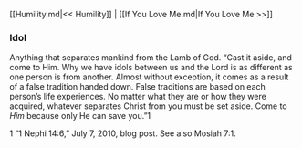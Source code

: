 [[Humility.md|<< Humility]]  |  [[If You Love Me.md|If You Love Me >>]]

### Idol
Anything that separates mankind from the Lamb of God. “Cast it aside, and come to Him. Why we have idols between us and the Lord is as different as one person is from another. Almost without exception, it comes as a result of a false tradition handed down. False traditions are based on each person’s life experiences. No matter what they are or how they were acquired, whatever separates Christ from you must be set aside. Come to *Him* because only He can save you.”1



1 “1 Nephi 14:6,” July 7, 2010, blog post. See also Mosiah 7:1.